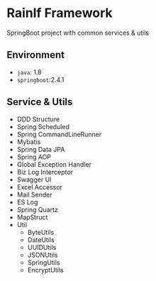 # Rainlf Framework

SpringBoot project with common services & utils

## Environment

- `java`: 1.8
- `springboot`:2.4.1

## Service & Utils

- DDD Structure
- Spring Scheduled
- Spring CommandLineRunner
- Mybatis
- Spring Data JPA
- Spring AOP
- Global Exception Handler
- Biz Log Interceptor
- Swagger UI
- Excel Accessor
- Mail Sender
- ES Log
- Spring Quartz
- MapStruct
- Util
    - ByteUtils
    - DateUtils
    - UUIDUtils
    - JSONUtils
    - SpringUtils
    - EncryptUtils
